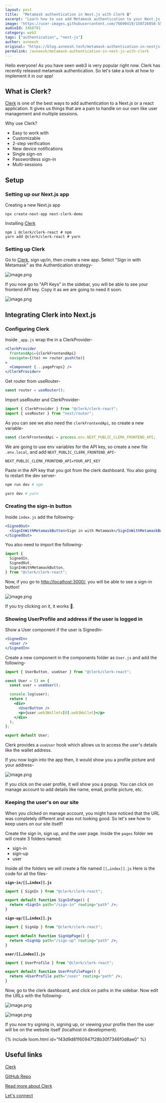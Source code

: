 ```yaml
---
layout: post
title:  "Metamask authentication in Next.js with Clerk 🔒"
excerpt: "Learn how to use add Metamask authentication to your Next.js app using Clerk."
image: "https://user-images.githubusercontent.com/76690419/150726058-5520a79a-8f2a-4cac-8ceb-48a8ae2ac501.png"
audioId: 3468701
category: web3
tags: ["authentication", "next-js"]
author: avneesh
original: "https://blog.avneesh.tech/metamask-authentication-in-nextjs-with-clerk"
permalink: /avneesh/metamask-authentication-in-next-js-with-clerk
---
```


Hello everyone! As you have seen web3 is very popular right now. Clerk has recently released metamask authentication. So let's take a look at how to implement it in our app!

## What is Clerk?

[Clerk](https://clerk.dev/) is one of the best ways to add authentication to a Next.js or a react application. It gives us things that are a pain to handle on our own like user management and multiple sessions.

Why use Clerk?

- Easy to work with
- Customizable
- 2-step verification
- New device notifications
- Single sign-on
- Passwordless sign-in
- Multi-sessions

## Setup

### Setting up our Next.js app

Creating a new Next.js app

```shell
npx create-next-app next-clerk-demo
```

Installing [Clerk](https://clerk.dev/)

```shell
npm i @clerk/clerk-react # npm
yarn add @clerk/clerk-react # yarn
```

### Setting up Clerk

Go to [Clerk](https://clerk.dev), sign up/in, then create a new app. Select "Sign in with Metamask" as the Authentication strategy-

![image.png](https://cdn.hashnode.com/res/hashnode/image/upload/v1642933471226/6hFpFKly_.png)

If you now go to "API Keys" in the sidebar, you will be able to see your frontend API key. Copy it as we are going to need it soon.

![image.png](https://cdn.hashnode.com/res/hashnode/image/upload/v1642933643582/0uZGe5OP1.png)

## Integrating Clerk into Next.js

### Configuring Clerk

Inside `_app.js` wrap the in a ClerkProvider-

```jsx
<ClerkProvider
  frontendApi={clerkFrontendApi}
  navigate={(to) => router.push(to)}
>
  <Component {...pageProps} />
</ClerkProvider>
```

Get router from useRouter- 

```jsx
const router = useRouter();
```

Import useRouter and ClerkProvider-

```jsx
import { ClerkProvider } from "@clerk/clerk-react";
import { useRouter } from "next/router";
```

As you can see we also need the `clerkFrontendApi`, so create a new variable-

```jsx
const clerkFrontendApi = process.env.NEXT_PUBLIC_CLERK_FRONTEND_API;
```

We are going to use env variables for the API key, so create a new file `.env.local`, and add `NEXT_PUBLIC_CLERK_FRONTEND_API`-

```
NEXT_PUBLIC_CLERK_FRONTEND_API=YOUR_API_KEY
```

Paste in the API key that you got from the clerk dashboard. You also going to restart the dev server-

```bash
npm run dev # npm

yarn dev # yarn
```

### Creating the sign-in button

Inside `index.js` add the following-

```jsx
<SignedOut>
  <SignInWithMetamaskButton>Sign in with Metamask</SignInWithMetamaskButton>
</SignedOut>
```

You also need to import the following-

```jsx
import {
  SignedIn,
  SignedOut,
  SignInWithMetamaskButton,
} from "@clerk/clerk-react";
```

Now, if you go to [http://localhost:3000/](http://localhost:3000/), you will be able to see a sign-in button!

![image.png](https://cdn.hashnode.com/res/hashnode/image/upload/v1642936017421/NM4fTVnvBE.png)

If you try clicking on it, it works 🥳.

### Showing UserProfile and address if the user is logged in

Show a User component if the user is SignedIn-

```jsx
<SignedIn>
  <User />
</SignedIn>
```

Create a new component in the components folder as `User.js` and add the following-

```jsx
import { UserButton, useUser } from "@clerk/clerk-react";

const User = () => {
  const user = useUser();

  console.log(user);
  return (
    <div>
      <UserButton />
      <p>{user.web3Wallets[0].web3Wallet}</p>
    </div>
  );
};

export default User;
```

Clerk provides a `useUser` hook which allows us to access the user's details like the wallet address.

If you now login into the app then, it would show you a profile picture and your address-

![image.png](https://cdn.hashnode.com/res/hashnode/image/upload/v1642936338400/cP77poM852.png)

If you click on the user profile, it will show you a popup. You can click on manage account to add details like name, email, profile picture, etc.

### Keeping the user's on our site

When you clicked on manage account, you might have noticed that the URL was completely different and was not looking good. So let's see how to keep users on our site itself!

Create the sign in, sign up, and the user page. Inside the ```pages``` folder we will create 3 folders named:

- sign-in
- sign-up
- user

Inside all the folders we will create a file named `[[…index]].js`
Here is the code for all the files-

**`sign-in/[[…index]].js`**

```jsx
import { SignIn } from "@clerk/clerk-react";

export default function SignInPage() {
  return <SignIn path="/sign-in" routing="path" />;
}
```

**`sign-up/[[…index]].js`**

```jsx
import { SignUp } from "@clerk/clerk-react";

export default function SignUpPage() {
  return <SignUp path="/sign-up" routing="path" />;
}
```

**`user/[[…index]].js`**

```jsx
import { UserProfile } from "@clerk/clerk-react";

export default function UserProfilePage() {
  return <UserProfile path="/user" routing="path" />;
}
```

Now, go to the clerk dashboard, and click on paths in the sidebar. Now edit the URLs with the following-

![image.png](https://cdn.hashnode.com/res/hashnode/image/upload/v1642936667724/670892Zym.png)

![image.png](https://cdn.hashnode.com/res/hashnode/image/upload/v1642936685668/_fkztjnDg.png)

If you now try signing in, signing up, or viewing your profile then the user will be on the website itself (localhost in development).

{% include loom.html id="f43d9d81f60947f28b30f7346f0d8ae0" %} 

## Useful links

[Clerk](https://clerk.dev/)

[GitHub Repo](https://github.com/avneesh0612/Next-Clerk-metamask)

[Read more about Clerk](https://blog.avneesh.tech/mastering-clerk-authentication-with-the-nextjs-standard-setup)

[Let's connect](https://links.avneesh.tech/)
